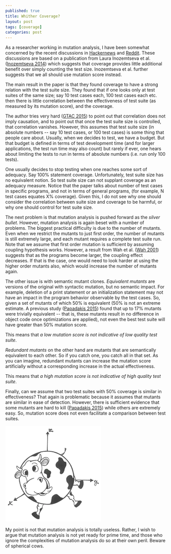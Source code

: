 ```yaml
---
published: true
title: Whither Coverage?
layout: post
tags: [coverage]
categories: post
---
```


As a researcher working in mutation analysis, I have been somewhat
concerned by the recent discussions in
[Hackernews](https://news.ycombinator.com/item?id=10644987) and
[Reddit](https://www.reddit.com/r/programming/comments/3uvcf2/coverage_is_not_strongly_correlated_with_test/).
These discussions are based on a publication from
Laura Inozemtseva et al. ([Inozemtseva 2014](/references#inozemtseva2014coverage]))
which suggests that coverage provides little additional benefit over simply counting
the test size. Inozemtseva et al. further suggests that we all should
use mutation score instead.

The main result in the paper is that they found coverage to have a strong
relation with the test suite size. They found that if one looks only at
test suites of the same size; say 10 test cases each, 100 test cases
each etc. then there is little correlation between the effectiveness of
test suite (as measured by its mutation score), and the coverage.

The author tries very hard ([GTAC 2015](https://www.youtube.com/watch?v=sAfROROGujU)) to point out
that correlation does not imply causation, and to point out that once
the test suite size is controlled, that correlation vanishes. However,
this assumes that test suite size (in absolute numbers -- say 10 test cases, or
100 test cases) is some thing that people care about. Usually, when we
decides to test, we have a budget. But that budget is defined in terms
of test development time (and for larger applications, the test run time may
also count) but rarely if ever, one hears about limiting the tests to
run in terms of absolute numbers (i.e. run only 100 tests).

One usually decides to stop testing when one reaches some sort of
adequacy. Say 100% statement coverage. Unfortunately, test suite size
has no equivalent notion. So test suite size can not supplant coverage
as an adequacy measure. Notice that the paper talks about number of
test cases in specific programs, and not in terms of general programs,
(for example, N test cases equates X% coverage). Given this, I do not
see why one should consider the correlation between suite size and
coverage to be harmful, or why one should control for test suite size.

The next problem is that mutation analysis is pushed forward as the *silver
bullet*. However, mutation analysis is again beset with a number of problems.
The biggest practical difficulty is due to the number of mutants.
Even when we restrict the mutants to just first order, the number of
mutants is still extremely large, and each mutant requires a complete
test suite run. Note that we assume that first order mutation is
sufficient by assuming coupling hypothesis works. However, a result
from Wah et al. ([Wah 2001](/references#wah2001theoretical)) suggests
that as the programs become larger, the coupling effect decreases. If
that is the case, one would need to look harder at using the higher
order mutants also, which would increase the number of mutants again.

The other issue is with semantic mutant clones. *Equivalent mutants*
are versions of the original with syntactic mutation, but no semantic
impact. For example, deletion of a print statement or an initialization
statement may not have an impact in the program behavior observable by
the test cases. So, given a set of mutants of which 50% is equivalent
(50% is not an extreme estimate. A previous study ([Papadakis 2015](/references#papadakis2015trivial]))
found that up to 17% mutants were trivially equivalent -- that is, these
mutants result in no difference in object code once optimizations are applied),
not even the best test suite will have greater than 50% mutation score.

This means that *a low mutation score is not indicative of low quality
test suite*.

*Redundant mutants* on the other hand are mutants that are semantically
equivalent to each other. So if you catch one, you catch all in that
set. As you can imagine, redundant mutants can increase the mutation
score artificially without a corresponding increase in the actual
effectiveness.

This means that *a high mutation score is not indicative of high quality
test suite*.

Finally, can we assume that two test suites with 50% coverage is similar
in effectiveness? That again is problematic because it assumes that mutants
are similar in ease of detection. However, there is sufficient evidence
that some mutants are hard to kill ([Papadakis 2015](/references#papadakis2015trivial]))
while others are extremely easy. So, mutation score does not even facilitate
a comparison between test suites.

![Hierarchical](/resources/posts/spherical-cow.png)

My point is not that mutation analysis is totally useless. Rather, I
wish to argue that mutation analysis is not yet ready for prime time,
and those who ignore the complexities of mutation analysis do so at their
own peril. Beware of spherical cows.

